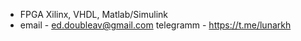 - FPGA Xilinx, VHDL, Matlab/Simulink
- email - ed.doubleav@gmail.com telegramm - https://t.me/lunarkh
